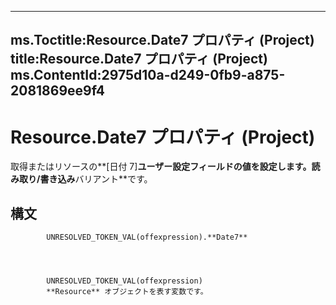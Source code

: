

---
ms.Toctitle:Resource.Date7 プロパティ (Project)
title:Resource.Date7 プロパティ (Project)
ms.ContentId:2975d10a-d249-0fb9-a875-2081869ee9f4
---
# Resource.Date7 プロパティ (Project)




取得またはリソースの**[日付 7]**ユーザー設定フィールドの値を設定します。読み取り/書き込み**バリアント**です。

## 構文

            UNRESOLVED_TOKEN_VAL(offexpression).**Date7**




            UNRESOLVED_TOKEN_VAL(offexpression)
            **Resource** オブジェクトを表す変数です。




